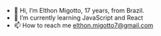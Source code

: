 - 👋 Hi, I’m Elthon Migotto, 17 years, from Brazil.
- 🌱 I’m currently learning JavaScript and React
- 📫 How to reach me elthon.migotto7@gmail.com
